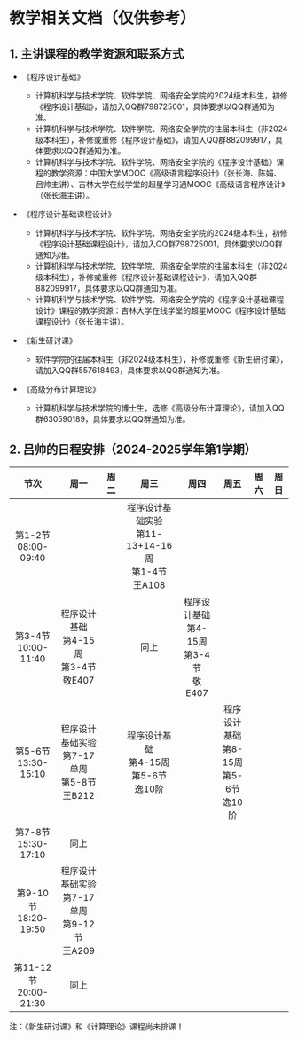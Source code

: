 # 教学相关文档（仅供参考）

## 1. 主讲课程的教学资源和联系方式

+ 《程序设计基础》
  + 计算机科学与技术学院、软件学院、网络安全学院的2024级本科生，初修《程序设计基础》，请加入QQ群798725001，具体要求以QQ群通知为准。
  + 计算机科学与技术学院、软件学院、网络安全学院的往届本科生（非2024级本科生），补修或重修《程序设计基础》，请加入QQ群882099917，具体要求以QQ群通知为准。
  + 计算机科学与技术学院、软件学院、网络安全学院的《程序设计基础》课程的教学资源：中国大学MOOC《高级语言程序设计》（张长海、陈娟、吕帅主讲）、吉林大学在线学堂的超星学习通MOOC《高级语言程序设计》（张长海主讲）。

+ 《程序设计基础课程设计》
  + 计算机科学与技术学院、软件学院、网络安全学院的2024级本科生，初修《程序设计基础课程设计》，请加入QQ群798725001，具体要求以QQ群通知为准。
  + 计算机科学与技术学院、软件学院、网络安全学院的往届本科生（非2024级本科生），补修或重修《程序设计基础课程设计》，请加入QQ群882099917，具体要求以QQ群通知为准。
  + 计算机科学与技术学院、软件学院、网络安全学院的《程序设计基础课程设计》课程的教学资源：吉林大学在线学堂的超星MOOC《程序设计基础课程设计》（张长海主讲）。

+ 《新生研讨课》
  + 软件学院的往届本科生（非2024级本科生），补修或重修《新生研讨课》，请加入QQ群557618493，具体要求以QQ群通知为准。
 
+ 《高级分布计算理论》
  + 计算机科学与技术学院的博士生，选修《高级分布计算理论》，请加入QQ群630590189，具体要求以QQ群通知为准。

## 2. 吕帅的日程安排（2024-2025学年第1学期）

节次|周一|周二|周三|周四|周五|周六|周日
:-:|:-:|:-:|:-:|:-:|:-:|:-:|:-:
第1-2节<BR>08:00-09:40|||程序设计基础实验<BR>第11-13+14-16周<BR>第1-4节<BR>王A108||||
第3-4节<BR>10:00-11:40|程序设计基础<BR>第4-15周<BR>第3-4节<BR>敬E407||同上|程序设计基础<BR>第4-15周<BR>第3-4节<BR>敬E407|||
第5-6节<BR>13:30-15:10|程序设计基础实验<BR>第7-17单周<BR>第5-8节<BR>王B212||程序设计基础<BR>第4-15周<BR>第5-6节<BR>逸10阶||程序设计基础<BR>第8-15周<BR>第5-6节<BR>逸10阶||
第7-8节<BR>15:30-17:10|同上||||||
第9-10节<BR>18:20-19:50|程序设计基础实验<BR>第7-17单周<BR>第9-12节<BR>王A209||||||
第11-12节<BR>20:00-21:30|同上||||||

注：《新生研讨课》和《计算理论》课程尚未排课！
